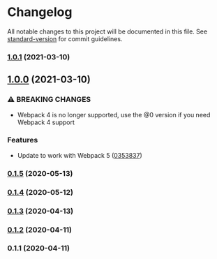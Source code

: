 # Changelog

All notable changes to this project will be documented in this file. See [standard-version](https://github.com/conventional-changelog/standard-version) for commit guidelines.

### [1.0.1](https://github.com/wishy-gift/html-include-chunks-webpack-plugin/compare/v1.0.0...v1.0.1) (2021-03-10)

## [1.0.0](https://github.com/wishy-gift/html-include-chunks-webpack-plugin/compare/v0.1.5...v1.0.0) (2021-03-10)


### ⚠ BREAKING CHANGES

* Webpack 4 is no longer supported, use the @0 version if you need Webpack 4 support

### Features

* Update to work with Webpack 5 ([0353837](https://github.com/wishy-gift/html-include-chunks-webpack-plugin/commit/0353837052d1873f0c9ed2614c9a7b3392f25324))

### [0.1.5](https://github.com/wishy-gift/html-include-chunks-webpack-plugin/compare/v0.1.4...v0.1.5) (2020-05-13)

### [0.1.4](https://github.com/wishy-gift/html-include-chunks-webpack-plugin/compare/v0.1.3...v0.1.4) (2020-05-12)

### [0.1.3](https://github.com/wishy-gift/html-include-chunks-webpack-plugin/compare/v0.1.2...v0.1.3) (2020-04-13)

### [0.1.2](https://github.com/wishy-gift/html-include-chunks-webpack-plugin/compare/v0.1.1...v0.1.2) (2020-04-11)

### 0.1.1 (2020-04-11)
